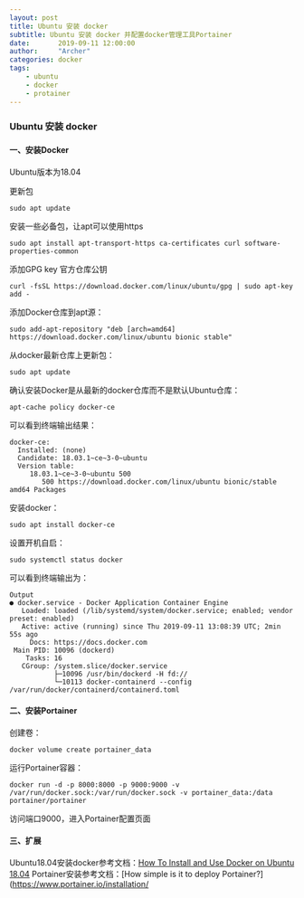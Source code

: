 ```yaml
---
layout: post
title: Ubuntu 安装 docker
subtitle: Ubuntu 安装 docker 并配置docker管理工具Portainer
date:       2019-09-11 12:00:00
author:     "Archer"
categories: docker
tags:
    - ubuntu
    - docker
    - protainer
---
```


### Ubuntu 安装 docker

#### 一、安装Docker
Ubuntu版本为18.04

更新包
```text
sudo apt update
```

安装一些必备包，让apt可以使用https
```text
sudo apt install apt-transport-https ca-certificates curl software-properties-common
```

添加GPG key 官方仓库公钥
```text
curl -fsSL https://download.docker.com/linux/ubuntu/gpg | sudo apt-key add -
```

添加Docker仓库到apt源：
```text
sudo add-apt-repository "deb [arch=amd64] https://download.docker.com/linux/ubuntu bionic stable"
```

从docker最新仓库上更新包：
```text
sudo apt update
```

确认安装Docker是从最新的docker仓库而不是默认Ubuntu仓库：
```text
apt-cache policy docker-ce
```

可以看到终端输出结果：
```text
docker-ce:
  Installed: (none)
  Candidate: 18.03.1~ce~3-0~ubuntu
  Version table:
     18.03.1~ce~3-0~ubuntu 500
        500 https://download.docker.com/linux/ubuntu bionic/stable amd64 Packages
```

安装docker：
```text
sudo apt install docker-ce
```

设置开机自启：
```text
sudo systemctl status docker
```

可以看到终端输出为：
```text
Output
● docker.service - Docker Application Container Engine
   Loaded: loaded (/lib/systemd/system/docker.service; enabled; vendor preset: enabled)
   Active: active (running) since Thu 2019-09-11 13:08:39 UTC; 2min 55s ago
     Docs: https://docs.docker.com
 Main PID: 10096 (dockerd)
    Tasks: 16
   CGroup: /system.slice/docker.service
           ├─10096 /usr/bin/dockerd -H fd://
           └─10113 docker-containerd --config /var/run/docker/containerd/containerd.toml
```

#### 二、安装Portainer

创建卷：
```text
docker volume create portainer_data
```

运行Portainer容器：
```text
docker run -d -p 8000:8000 -p 9000:9000 -v /var/run/docker.sock:/var/run/docker.sock -v portainer_data:/data portainer/portainer
```

访问端口9000，进入Portainer配置页面

#### 三、扩展
Ubuntu18.04安装docker参考文档：[How To Install and Use Docker on Ubuntu 18.04](https://www.digitalocean.com/community/tutorials/how-to-install-and-use-docker-on-ubuntu-18-04)
Portainer安装参考文档：[How simple is it to deploy Portainer?](https://www.portainer.io/installation/